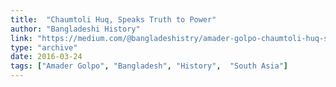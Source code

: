 ```yaml
---
title:  "Chaumtoli Huq, Speaks Truth to Power"
author: "Bangladeshi History"
link: "https://medium.com/@bangladeshistry/amader-golpo-chaumtoli-huq-speaks-truth-to-power-d3a64d1c8685"
type: "archive"
date: 2016-03-24
tags: ["Amader Golpo", "Bangladesh", "History",  "South Asia"]
---
```


